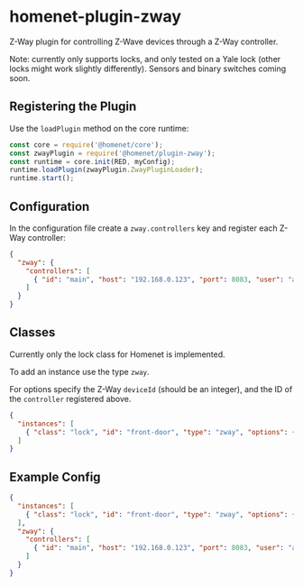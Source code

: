 # homenet-plugin-zway
Z-Way plugin for controlling Z-Wave devices through a Z-Way controller.

Note: currently only supports locks, and only tested on a Yale lock (other locks might work slightly differently).
Sensors and binary switches coming soon.

## Registering the Plugin

Use the `loadPlugin` method on the core runtime:

```js
const core = require('@homenet/core');
const zwayPlugin = require('@homenet/plugin-zway');
const runtime = core.init(RED, myConfig);
runtime.loadPlugin(zwayPlugin.ZwayPluginLoader);
runtime.start();
```

## Configuration

In the configuration file create a `zway.controllers` key and register each Z-Way controller:

```json
{
  "zway": {
    "controllers": [
      { "id": "main", "host": "192.168.0.123", "port": 8083, "user": "admin", "password": "mysecretpasswd" }
    ]
  }
}
```

## Classes

Currently only the lock class for Homenet is implemented.

To add an instance use the type `zway`.

For options specify the Z-Way `deviceId` (should be an integer), and the ID of the `controller` registered above.

```json
{
  "instances": [
    { "class": "lock", "id": "front-door", "type": "zway", "options": { "deviceId": 3, "controller": "main" } }
  ]
}
```

## Example Config

```json
{
  "instances": [
    { "class": "lock", "id": "front-door", "type": "zway", "options": { "deviceId": 3, "controller": "main" } }
  ],
  "zway": {
    "controllers": [
      { "id": "main", "host": "192.168.0.123", "port": 8083, "user": "admin", "password": "mysecretpasswd" }
    ]
  }
}
```
